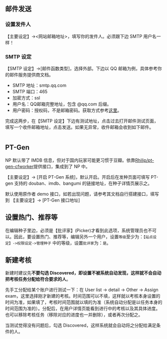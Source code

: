 <ArticleTopAd></ArticleTopAd>

## 邮件发送

### 设置发件人

【主要设定】-><网站邮箱地址>，填写你的发件人。必须跟下边 SMTP 用户名一样！

### SMTP 设定

【SMTP 设定】->[邮件函数类型]，选择外部。下边以 QQ 邮箱为例，具体参考你的邮件服务提供商文档。
- SMTP 地址：smtp.qq.com
- SMTP 端口：465
- 加密方式：ssl
- 用户名：QQ邮箱完整地址，包含 @qq.com 后缀。
- 用户密码：授权码，不是邮箱密码。获取方式参考[这里](https://service.mail.qq.com/cgi-bin/help?subtype=1&&id=28&&no=1001256)。

完成这两步，在【SMTP 设定】下边有测试地址，点击过去打开邮件测试页面，填写一个收件邮箱地址，点击发送。如果无异常，收件邮箱会收到如下邮件。

<img :src="$withBase('/images/nexus_email_test.png')">

## PT-Gen

NP 默认带了 IMDB 信息，但对于国内玩家可能更习惯于豆瓣。依靠[Rhilip/pt-gen-cfworker](https://github.com/Rhilip/pt-gen-cfworker)提供接口，集成到了 NP 中。

【主要设定】-> [开启 PT-Gen 系统]，默认开启。开启后在发种页面可填写 PT-gen 支持的 douban、imdb、bangumi 的链接地址，在种子详情页展示之。

默认使用原作者 demo 接口，如若出现问题，请参考其文档自行搭建接口，填写到 【主要设定】-> [PT-Gen 接口地址]

## 设置热门、推荐等

在编辑种子里边，必须是【批评家】(Picker)才看到此选项，系统管理员也不可以。因此，要设置热门、推荐等，编辑另外一个用户，设置`等级`至少为：`【站点设定】->权限设定->管理种子` 中的等级，设置`批评家`为：`是`。

## 新建考核

新建时建议先**不要勾选 Discovered，即设置不被系统自动发现，这样就不会自动把考核任务分配给符合要求的人**。  

先手工分配给某个账户进行测试一下：在 User list -> detail -> Other -> Assign exam，这里选择刚才新建的考核。时间范围可以不填，这样就以考核本身设置的时间为准，如果填了，考核时间范围就以填的为准（系统自动分配是以任务本身的时间范围为准的）。分配后，在用户详情页能看到进行中的考核以及其具体进度。也可以移除考核任务（移除对应的进度也一并删除），或者再次分配之。  

当测试觉得没有问题后，勾选 Discovered，这样系统就会自动将之分配给满足条件的人。


